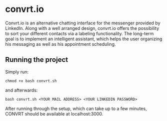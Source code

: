 # convrt.io

Convrt.io is an alternative chatting interface for the messenger provided by LinkedIn. Along with a well arranged design, convrt.io offers the possibility to sort your different contacts via a labeling functionality. The long-term goal is to implement an intelligent assistant, which helps the user organizing his messaging as well as his appointment scheduling.

## Running the project

Simply run:

`chmod +x bash convrt.sh`

and afterwards:

`bash convrt.sh <YOUR MAIL ADDRESS> <YOUR LINKEDIN PASSWORD>`

After running through the setup, which can take up to a few minutes, CONVRT should be available at localhost:3000.
